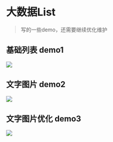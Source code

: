 # 大数据List

> 写的一些demo，还需要继续优化维护

## 基础列表 demo1

![](https://cdn.jsdelivr.net/gh/maoyln/maoyl-img/blog/大数据表格demo1.gif)

## 文字图片 demo2

![](https://cdn.jsdelivr.net/gh/maoyln/maoyl-img/blog/大数据ListDemo2.gif)

## 文字图片优化 demo3

![](https://cdn.jsdelivr.net/gh/maoyln/maoyl-img/blog/大数据表格demo03.gif)
